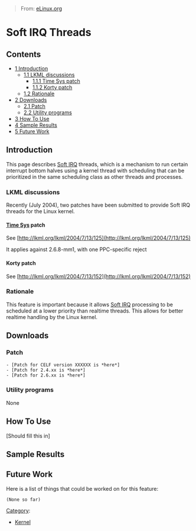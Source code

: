 > From: [eLinux.org](http://eLinux.org/Soft_IRQ_Threads "http://eLinux.org/Soft_IRQ_Threads")


# Soft IRQ Threads



## Contents

-   [1 Introduction](#introduction)
    -   [1.1 LKML discussions](#lkml-discussions)
        -   [1.1.1 Time Sys patch](#time-sys-patch)
        -   [1.1.2 Korty patch](#korty-patch)
    -   [1.2 Rationale](#rationale)
-   [2 Downloads](#downloads)
    -   [2.1 Patch](#patch)
    -   [2.2 Utility programs](#utility-programs)
-   [3 How To Use](#how-to-use)
-   [4 Sample Results](#sample-results)
-   [5 Future Work](#future-work)

## Introduction

This page describes [Soft
IRQ](http://eLinux.org/index.php?title=Soft_IRQ&action=edit&redlink=1 "Soft IRQ (page does not exist)")
threads, which is a mechanism to run certain interrupt bottom halves
using a kernel thread with scheduling that can be prioritized in the
same scheduling class as other threads and processes.

### LKML discussions

Recently (July 2004), two patches have been submitted to provide Soft
IRQ threads for the Linux kernel.

#### [Time Sys](http://eLinux.org/Time_Sys "Time Sys") patch

See
[http://lkml.org/lkml/2004/7/13/125](http://lkml.org/lkml/2004/7/13/125)

It applies against 2.6.8-mm1, with one PPC-specific reject

#### Korty patch

See
[http://lkml.org/lkml/2004/7/13/152](http://lkml.org/lkml/2004/7/13/152)

### Rationale

This feature is important because it allows [Soft
IRQ](http://eLinux.org/index.php?title=Soft_IRQ&action=edit&redlink=1 "Soft IRQ (page does not exist)")
processing to be scheduled at a lower priority than realtime threads.
This allows for better realtime handling by the Linux kernel.

## Downloads

### Patch

    - [Patch for CELF version XXXXXX is *here*]
    - [Patch for 2.4.xx is *here*]
    - [Patch for 2.6.xx is *here*]

### Utility programs

None

## How To Use

[Should fill this in]

## Sample Results

## Future Work

Here is a list of things that could be worked on for this feature:

    (None so far)


[Category](http://eLinux.org/Special:Categories "Special:Categories"):

-   [Kernel](http://eLinux.org/Category:Kernel "Category:Kernel")

